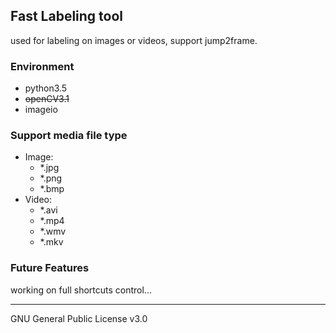 ## Fast Labeling tool

used for labeling on images or videos, support jump2frame.

### Environment

- python3.5
- ~~openCV3.1~~
- imageio

### Support media file type

- Image: 
    - *.jpg 
    - *.png
    - *.bmp
- Video:
    - *.avi
    - *.mp4
    - *.wmv
    - *.mkv

### Future Features

working on full shortcuts control...

---
GNU General Public License v3.0